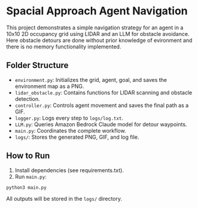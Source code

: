 # Spacial Approach Agent Navigation

This project demonstrates a simple navigation strategy for an agent in a 10x10 2D occupancy grid using LIDAR and an LLM for obstacle avoidance. Here obstacle detours are done without prior knowledge of evironment and there is no memory functionality implemented.

## Folder Structure

- `environment.py`: Initializes the grid, agent, goal, and saves the environment map as a PNG.
- `lidar_obstacle.py`: Contains functions for LIDAR scanning and obstacle detection.
- `controller.py`: Controls agent movement and saves the final path as a GIF.
- `logger.py`: Logs every step to `logs/log.txt`.
- `LLM.py`: Queries Amazon Bedrock Claude model for detour waypoints.
- `main.py`: Coordinates the complete workflow.
- `logs/`: Stores the generated PNG, GIF, and log file.

## How to Run

1. Install dependencies (see requirements.txt).
2. Run `main.py`:
```bash
python3 main.py
```

All outputs will be stored in the `logs/` directory.
